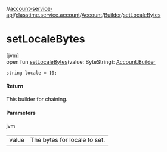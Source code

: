 //[account-service-api](../../../../index.md)/[classtime.service.account](../../index.md)/[Account](../index.md)/[Builder](index.md)/[setLocaleBytes](set-locale-bytes.md)

# setLocaleBytes

[jvm]\
open fun [setLocaleBytes](set-locale-bytes.md)(value: ByteString): [Account.Builder](index.md)

`string locale = 10;`

#### Return

This builder for chaining.

#### Parameters

jvm

| | |
|---|---|
| value | The bytes for locale to set. |
